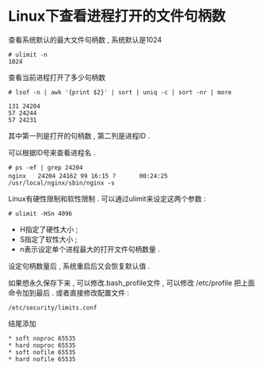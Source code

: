# Linux下查看进程打开的文件句柄数

查看系统默认的最大文件句柄数 , 系统默认是1024

```
# ulimit -n
1024
```

查看当前进程打开了多少句柄数

```
# lsof -n | awk '{print $2}' | sort | uniq -c | sort -nr | more

131 24204
57 24244
57 24231
```

其中第一列是打开的句柄数 , 第二列是进程ID .

可以根据ID号来查看进程名 .

```
# ps -ef | grep 24204
nginx　　24204 24162 99 16:15 ?　　　　00:24:25 /usr/local/nginx/sbin/nginx -s
```

Linux有硬性限制和软性限制 . 可以通过ulimit来设定这两个参数 :

```
# ulimit -HSn 4096
```

* H指定了硬性大小 ;
* S指定了软性大小 ; 
* n表示设定单个进程最大的打开文件句柄数量 .

设定句柄数量后 , 系统重启后又会恢复默认值 .

如果想永久保存下来 , 可以修改.bash\_profile文件 , 可以修改 /etc/profile 把上面命令加到最后 . 或者直接修改配置文件 :

```
/etc/security/limits.conf
```

结尾添加

```
* soft noproc 65535
* hard noproc 65535
* soft nofile 65535
* hard nofile 65535
```




